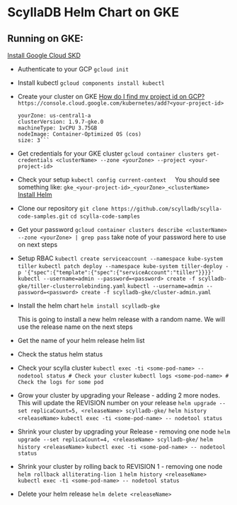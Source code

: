 # ScyllaDB Helm Chart on GKE

## Running on GKE:
  
  [Install Google Cloud SKD](https://cloud.google.com/sdk/)

  * Authenticate to your GCP
    `gcloud init`
  
  * Install kubectl
    `gcloud components install kubectl`

  * Create your cluster on GKE [How do I find my project id on GCP?](https://cloud.google.com/resource-manager/docs/creating-managing-projects?visit_id=1-636622601155195003-3404293793&rd=1#identifying_projects)
    `https://console.cloud.google.com/kubernetes/add?<your-project-id>`

    ```clusterName: helm-test
    yourZone: us-central1-a
    clusterVersion: 1.9.7-gke.0
    machineType: 1vCPU 3.75GB
    nodeImage: Container-Optimized OS (cos)
    size: 3```
    
  * Get credentials for your GKE cluster
    `gcloud container clusters get-credentials <clusterName> --zone <yourZone> --project <your-project-id>`

  * Check your setup
    `kubectl config current-context`
     You should see something like: `gke_<your-project-id>_<yourZone>_<clusterName>`
    
  [Install Helm](https://docs.helm.sh/using_helm/#installing-helm)
  
  * Clone our repository
    `git clone https://github.com/scylladb/scylla-code-samples.git`
    `cd scylla-code-samples`
  
  * Get your password
    `gcloud container clusters describe <clusterName> --zone <yourZone> | grep pass`
    take note of your password here to use on next steps
    
  * Setup RBAC
    `kubectl create serviceaccount --namespace kube-system tiller`
    `kubectl patch deploy --namespace kube-system tiller-deploy -p '{"spec":{"template":{"spec":{"serviceAccount":"tiller"}}}}'`
    `kubectl --username=admin --password=<password> create -f scylladb-gke/tiller-clusterrolebinding.yaml`
    `kubectl --username=admin --password=<password> create -f scylladb-gke/cluster-admin.yaml`
    
  * Install the helm chart
    `helm install scylladb-gke` 
    
    This is going to install a new helm release with a random name. We will use the release name on the next steps
    
  * Get the name of your helm release
    helm list 
    
  * Check the status
    helm status <releaseName>
    
  * Check your scylla cluster
    `kubectl exec -ti <some-pod-name> -- nodetool status # Check your cluster`
    `kubectl logs <some-pod-name> # Check the logs for some pod`
    
  * Grow your cluster by upgrading your Release - adding 2 more nodes. This will update the REVISION number on your release
    `helm upgrade --set replicaCount=5, <releaseName> scylladb-gke/` 
    `helm history <releaseName>`
    `kubectl exec -ti <some-pod-name> -- nodetool status`

  * Shrink your cluster by upgrading your Release - removing one node
    `helm upgrade --set replicaCount=4, <releaseName> scylladb-gke/` 
    `helm history <releaseName>`
    `kubectl exec -ti <some-pod-name> -- nodetool status`
    
  * Shrink your cluster by rolling back to REVISION 1 - removing one node
    `helm rollback alliterating-lion 1` 
    `helm history <releaseName>`
    `kubectl exec -ti <some-pod-name> -- nodetool status`
    
  * Delete your helm release
    `helm delete <releaseName>`

